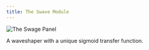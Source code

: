 ```yaml
---
title: The Swave Module
---
```

<img class="panel" src="panel.svg" alt="The Swage Panel" />



A waveshaper with a unique sigmoid transfer function.
